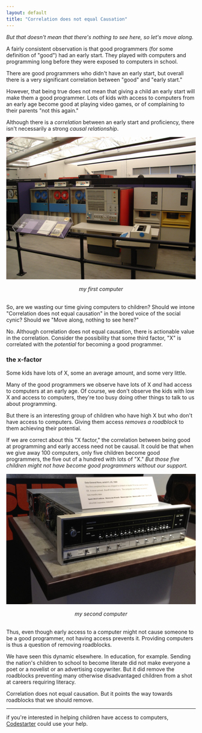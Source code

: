 ```yaml
---
layout: default
title: "Correlation does not equal Causation"
---
```


*But that doesn't mean that there's nothing to see here, so let's move along.*

A fairly consistent observation is that good programmers (for some definition of "good") had an early start. They played with computers and programming long before they were exposed to computers in school.

There are good programmers who didn't have an early start, but overall there is a very significant correlation between "good" and "early start."

However, that being true does not mean that giving a child an early start will make them a good programmer. Lots of kids with access to computers from an early age become good at playing video games, or of complaining to their parents "not this again."

Although there is a *correlation* between an early start and proficiency, there isn't necessarily a strong *causal relationship*.

![IBM 360](/assets/images/ibm360.jpg)
<center><i>my first computer</i></center>

<br/>

So, are we wasting our time giving computers to children? Should we intone "Correlation does not equal causation" in the bored voice of the social cynic? Should we "Move along, nothing to see here?"

No. Although correlation does not equal causation, there is actionable value in the correlation. Consider the possibility that some third factor, "X" is correlated with the *potential* for becoming a good programmer.

### the x-factor

Some kids have lots of X, some an average amount, and some very little.

Many of the good programmers we observe have lots of X *and* had access to computers at an early age. Of course, we don't observe the kids with low X and access to computers, they're too busy doing other things to talk to us about programming.

But there is an interesting group of children who have high X but who don't have access to computers. Giving them access *removes a roadblock* to them achieving their potential.

If we are correct about this "X factor," the correlation between being good at programming and early access need not be causal. It could be that when we give away 100 computers, only five children become good programmers, the five out of a hundred with lots of "X." *But those five children might not have become good programmers without our support.*

![Data General Nova 1220](/assets/images/nova1220.jpg)
<center><i>my second computer</i></center>

<br/>

Thus, even though early access to a computer might not cause someone to be a good programmer, not having access prevents it. Providing computers is thus a question of removing roadblocks.

We have seen this dynamic elsewhere. In education, for example. Sending the nation's children to school to become literate did not make everyone a poet or a novelist or an advertising copywriter. But it did remove the roadblocks preventing many otherwise disadvantaged children from a shot at careers requiring literacy.

Correlation does not equal causation. But it points the way towards roadblocks that we should remove.

---

if you're interested in helping children have access to computers, [Codestarter][1] could use your help.

[1]: https://codestarter.org